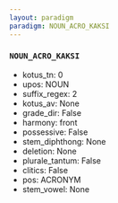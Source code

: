```yaml
---
layout: paradigm
paradigm: NOUN_ACRO_KAKSI
---
```

### ` NOUN_ACRO_KAKSI `


* kotus_tn: 0
* upos: NOUN
* suffix_regex: 2
* kotus_av: None
* grade_dir: False
* harmony: front
* possessive: False
* stem_diphthong: None
* deletion: None
* plurale_tantum: False
* clitics: False
* pos: ACRONYM
* stem_vowel: None
